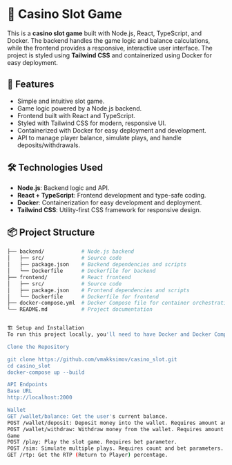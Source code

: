 # 🎰 Casino Slot Game

This is a **casino slot game** built with Node.js, React, TypeScript, and Docker. The backend handles the game logic and balance calculations, while the frontend provides a responsive, interactive user interface. The project is styled using **Tailwind CSS** and containerized using Docker for easy deployment.

## 🚀 Features

- Simple and intuitive slot game.
- Game logic powered by a Node.js backend.
- Frontend built with React and TypeScript.
- Styled with Tailwind CSS for modern, responsive UI.
- Containerized with Docker for easy deployment and development.
- API to manage player balance, simulate plays, and handle deposits/withdrawals.

## 🛠️ Technologies Used

- **Node.js**: Backend logic and API.
- **React + TypeScript**: Frontend development and type-safe coding.
- **Docker**: Containerization for easy development and deployment.
- **Tailwind CSS**: Utility-first CSS framework for responsive design.

## 📦 Project Structure

```bash
├── backend/            # Node.js backend
│   ├── src/            # Source code
│   ├── package.json    # Backend dependencies and scripts
│   └── Dockerfile      # Dockerfile for backend
├── frontend/           # React frontend
│   ├── src/            # Source code
│   ├── package.json    # Frontend dependencies and scripts
│   └── Dockerfile      # Dockerfile for frontend
├── docker-compose.yml  # Docker Compose file for container orchestration
└── README.md           # Project documentation


🏗️ Setup and Installation
To run this project locally, you'll need to have Docker and Docker Compose installed.

Clone the Repository

git clone https://github.com/vmakksimov/casino_slot.git
cd casino_slot
docker-compose up --build

API Endpoints
Base URL
http://localhost:2000

Wallet
GET /wallet/balance: Get the user's current balance.
POST /wallet/deposit: Deposit money into the wallet. Requires amount and mode parameters.
POST /wallet/withdraw: Withdraw money from the wallet. Requires amount and mode parameters.
Game
POST /play: Play the slot game. Requires bet parameter.
POST /sim: Simulate multiple plays. Requires count and bet parameters.
GET /rtp: Get the RTP (Return to Player) percentage.
